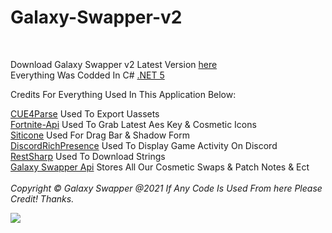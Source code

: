 # Galaxy-Swapper-v2
<br>

Download Galaxy Swapper v2 Latest Version [here](https://linkvertise.com/98253/GalaxySwapperv2OfficialDownload) <br />
Everything Was Codded In C# [.NET 5](https://www.galaxyswapperv2.com/Redirects/.NET5-Installer.html) <br />

Credits For Everything Used In This Application Below:

[CUE4Parse](https://github.com/FabianFG/CUE4Parse) Used To Export Uassets <br />
[Fortnite-Api](https://dash.fortnite-api.com/) Used To Grab Latest Aes Key & Cosmetic Icons <br />
[Siticone](https://www.siticoneframework.com/) Used For Drag Bar & Shadow Form <br />
[DiscordRichPresence](https://github.com/Lachee/discord-rpc-csharp) Used To Display Game Activity On Discord <br />
[RestSharp](https://github.com/restsharp/RestSharp) Used To Download Strings <br />
[Galaxy Swapper Api](https://github.com/GalaxySwapperOfficial/Galaxy-Swapper-API) Stores All Our Cosmetic Swaps & Patch Notes & Ect <br />
<br/>
*Copyright © Galaxy Swapper @2021 If Any Code Is Used From here Please Credit! Thanks.*

<a href="https://t.co/RdrIUHzKw6?amp=1"><img src="https://cdn.discordapp.com/attachments/846121669813862450/874860699564793866/banner.png"></a>
